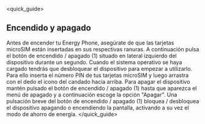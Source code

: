<quick_guide>
## Encendido y apagado

Antes de encender tu Energy Phone, asegúrate de que las tarjetas microSIM están insertadas en sus respectivas ranuras. A continuación pulsa el botón de encendido / apagado (1) situado en lateral izquierdo del dispositivo durante un segundo. Cuando el sistema operativo se haya cargado tendrás que desbloquear el dispositivo para empezar a utilizarlo. Para ello inserta el número PIN de tus tarjetas microSIM y luego arrastra con el dedo el icono del candado hacia arriba.
Para apagar el dispositivo mantén pulsado el botón de encendido / apagado (1) hasta que aparezca el menú de apagado y a continuación escoge la opción "Apagar".
Una pulsación breve del botón de encendido / apagado (1) bloquea / desbloquea el dispositivo apagando o encendiendo la pantalla, activando a su vez el modo de ahorro de energía.
</quick_guide>
